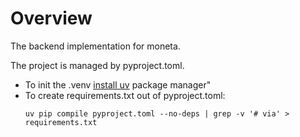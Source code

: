 # Overview

The backend implementation for moneta.

The project is managed by pyproject.toml.

* To init the .venv  [install uv](https://docs.astral.sh/uv/getting-started/installation/) package manager"
* To create requirements.txt out of pyproject.toml:
    ```shell
    uv pip compile pyproject.toml --no-deps | grep -v '# via' > requirements.txt
    ```

